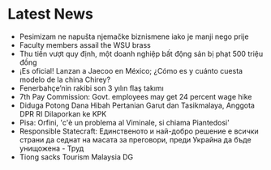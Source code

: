 # Latest News
-  Pesimizam ne napušta njemačke biznismene iako je manji nego prije
-  Faculty members assail the WSU brass
-  Thu tiền vượt quy định, một doanh nghiệp bất động sản bị phạt 500 triệu đồng
-  ¡Es oficial! Lanzan a Jaecoo en México; ¿Cómo es y cuánto cuesta modelo de la china Chirey?
-  Fenerbahçe’nin rakibi son 3 yılın flaş takımı
-  7th Pay Commission: Govt. employees may get 24 percent wage hike
-  Diduga Potong Dana Hibah Pertanian Garut dan Tasikmalaya, Anggota DPR RI Dilaporkan ke KPK
-  Pisa: Orfini, 'c'è un problema al Viminale, si chiama Piantedosi'
-  Responsible Statecraft: Единственото и най-добро решение е всички страни да седнат на масата за преговори, преди Украйна да бъде унищожена - Труд
-  Tiong sacks Tourism Malaysia DG
